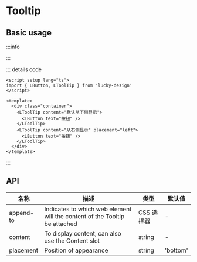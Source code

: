 # Tooltip

<script setup>
import Basic from '../examples/tooltip/basic.vue'
</script>

## Basic usage

:::info

<Basic />

:::

::: details code

```vue
<script setup lang="ts">
import { LButton, LToolTip } from 'lucky-design'
</script>

<template>
  <div class="container">
    <LToolTip content="默认从下侧显示">
      <LButton text="按钮" />
    </LToolTip>
    <LToolTip content="从右侧显示" placement="left">
      <LButton text="按钮" />
    </LToolTip>
  </div>
</template>
```

:::

## API

| 名称      | 描述                                                                       | 类型       | 默认值   |
| --------- | -------------------------------------------------------------------------- | ---------- | -------- |
| append-to | Indicates to which web element will the content of the Tooltip be attached | CSS 选择器 | -        |
| content   | To display content, can also use the Content slot                          | string     | -        |
| placement | Position of appearance                                                     | string     | 'bottom' |
